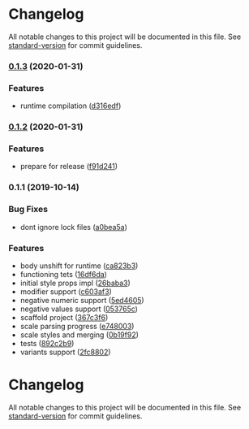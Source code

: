 # Changelog

All notable changes to this project will be documented in this file. See [standard-version](https://github.com/conventional-changelog/standard-version) for commit guidelines.

### [0.1.3](https://github.com/asyarb/babel-plugin-style-props-emotion/compare/v0.1.2...v0.1.3) (2020-01-31)


### Features

* runtime compilation ([d316edf](https://github.com/asyarb/babel-plugin-style-props-emotion/commit/d316edfc340f49dd7446d8c6d770a9fb6eae51ee))

### [0.1.2](https://github.com/asyarb/babel-plugin-style-props-emotion/compare/v0.1.1...v0.1.2) (2020-01-31)


### Features

* prepare for release ([f91d241](https://github.com/asyarb/babel-plugin-style-props-emotion/commit/f91d241152258ec6937c996a507f0d6c8c782ba9))

### 0.1.1 (2019-10-14)


### Bug Fixes

* dont ignore lock files ([a0bea5a](https://github.com/asyarb/babel-plugin-style-props-emotion/commit/a0bea5a))


### Features

* body unshift for runtime ([ca823b3](https://github.com/asyarb/babel-plugin-style-props-emotion/commit/ca823b3))
* functioning tets ([16df6da](https://github.com/asyarb/babel-plugin-style-props-emotion/commit/16df6da))
* initial style props impl ([26baba3](https://github.com/asyarb/babel-plugin-style-props-emotion/commit/26baba3))
* modifier support ([c603af3](https://github.com/asyarb/babel-plugin-style-props-emotion/commit/c603af3))
* negative numeric support ([5ed4605](https://github.com/asyarb/babel-plugin-style-props-emotion/commit/5ed4605))
* negative values support ([053765c](https://github.com/asyarb/babel-plugin-style-props-emotion/commit/053765c))
* scaffold project ([367c3f6](https://github.com/asyarb/babel-plugin-style-props-emotion/commit/367c3f6))
* scale parsing progress ([e748003](https://github.com/asyarb/babel-plugin-style-props-emotion/commit/e748003))
* scale styles and merging ([0b19f92](https://github.com/asyarb/babel-plugin-style-props-emotion/commit/0b19f92))
* tests ([892c2b9](https://github.com/asyarb/babel-plugin-style-props-emotion/commit/892c2b9))
* variants support ([2fc8802](https://github.com/asyarb/babel-plugin-style-props-emotion/commit/2fc8802))

# Changelog

All notable changes to this project will be documented in this file. See
[standard-version](https://github.com/conventional-changelog/standard-version)
for commit guidelines.
